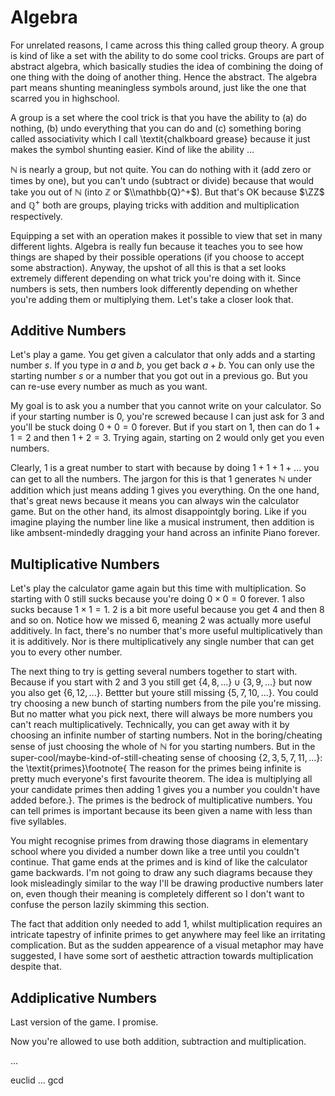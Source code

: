 # Algebra


For unrelated reasons, I came across this thing called group theory. A group is kind of like a set with the ability to do some cool tricks. Groups are part of abstract algebra, which basically studies the idea of combining the doing of one thing with the doing of another thing. Hence the abstract. The algebra part means shunting meaningless symbols around, just like the one that scarred you in highschool. 

A group is a set where the cool trick is that you have the ability to (a) do nothing, (b) undo everything that you can do and (c) something boring called associativity which I call \textit{chalkboard grease} because it just makes the symbol shunting easier. Kind of like the ability ...

$\mathbb{N}$ is nearly a group, but not quite. You can do nothing with it (add zero or times by one), but you can't undo (subtract or divide) because that would take you out of $\mathbb{N}$ (into $\mathbb{Z}$ or $\\mathbb{Q}^+$).  But that's OK because $\ZZ$ and $\mathbb{Q}^+$ both are groups, playing tricks with addition and multiplication respectively. 

Equipping a set with an operation makes it possible to view that set in many different lights.  Algebra is really fun because it teaches you to see how things are shaped by their possible operations (if you choose to accept some abstraction).  Anyway, the upshot of all this is that a set looks extremely different depending on what trick you're doing with it. Since numbers is sets, then numbers look differently depending on whether you're adding them or multiplying them. Let's take a closer look that.

## Additive Numbers

Let's play a game. You get given a calculator that only adds and a starting number $s$. If you type in $a$ and $b$, you get back $a+b$. You can only use the starting number $s$ or a number that you got out in a previous go. But you can re-use every number as much as you want. 

My goal is to ask you a number that you cannot write on your calculator. So if your starting number is $0$, you're screwed because I can just ask for $3$ and you'll be stuck doing $0+0=0$ forever. But if you start on $1$, then can do $1+1=2$ and then $1+2=3$. Trying again, starting on $2$ would only get you even numbers. 

Clearly, $1$ is a great number to start with because by doing $1+1+1+...$ you can get to all the numbers. The jargon for this is that $1$ generates $\mathbb{N}$ under addition which just means adding $1$ gives you everything. On the one hand, that's great news because it means you can always win the calculator game. But on the other hand, its almost disappointgly boring. Like if you imagine playing the number line like a musical instrument, then addition is like ambsent-mindedly dragging your hand across an infinite Piano forever. 

## Multiplicative Numbers

Let's play the calculator game again but this time with multiplication. So starting with $0$ still sucks because you're doing $0\times0=0$ forever. $1$ also sucks because $1\times1=1$. $2$ is a bit more useful because you get $4$ and then $8$ and so on. Notice how we missed $6$, meaning $2$ was actually more useful additively. 	In fact, there's no number that's more useful multiplicatively than it is additively. Nor is there multiplicatively any single number that can get you to every other number. 

The next thing to try is getting several numbers together to start with. Because if you start with $2$ and $3$ you still get $\{4,8,...\} \cup \{3, 9, ...\}$ but now you also get $\{6, 12, ...\}$. Bettter but youre still missing $\{5, 7, 10, ...\}$. You could try choosing a new bunch of starting numbers from the pile you're missing. But no matter what you pick next, there will always be more numbers you can't reach multiplicatively. Technically, you can get away with it by choosing an infinite number of starting numbers. Not in the boring/cheating sense of just choosing the whole of $\mathbb{N}$ for you starting numbers. But in the super-cool/maybe-kind-of-still-cheating sense of choosing $\{2, 3, 5, 7, 11, ...\}$: the \textit{primes}\footnote{ The reason for the primes being infinite is pretty much everyone's first favourite theorem. The idea is multiplying all your candidate primes then adding $1$ gives you a number you couldn't have added before.}. The primes is the bedrock of multiplicative numbers. You can tell primes is important because its been given a name with less than five syllables. 

You might recognise primes from drawing those diagrams in elementary school where you divided a number down like a tree until you couldn't continue. That game ends at the primes and is kind of like the calculator game backwards. I'm not going to draw any such diagrams because they look misleadingly similar to the way I'll be drawing productive numbers later on, even though their meaning is completely different so I don't want to confuse the person lazily skimming this section. 

The fact that addition only needed to add $1$, whilst multiplication requires an intricate tapestry of infinite primes to get anywhere may feel like an irritating complication. But as the sudden appearence of a visual metaphor may have suggested, I have some sort of aesthetic attraction towards multiplication despite that. 

## Addiplicative Numbers

Last version of the game. I promise. 

Now you're allowed to use both addition, subtraction and multiplication. 

...

euclid ... gcd